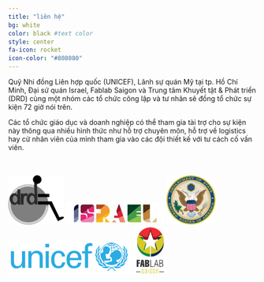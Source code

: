 ```yaml
---
title: "liên hệ"
bg: white
color: black #text color
style: center
fa-icon: rocket 
icon-color: "#808080" 
---
```

<span class="more-icons">
<a href="mailto: tomvietnam.org@gmail.com"><i class="fa fa-envelope fa-3x"></i></a>
<a href="https://www.facebook.com/TOMVietnam2016/"><i class="fa fa-facebook-square fa-3x"></i></a>
</span>

<p>Quỹ Nhi đồng Liên hợp quốc (UNICEF), Lãnh sự quán Mỹ tại tp. Hồ Chí Minh, Đại sứ quán Israel, Fablab Saigon và Trung tâm Khuyết tật & Phát triển (DRD) cùng một nhóm các tổ chức công lập và tư nhân sẽ đồng tổ chức sự kiện 72 giờ nói trên.</p>

<p>Các tổ chức giáo dục và doanh nghiệp có thể tham gia tài trợ cho sự kiện này thông qua nhiều hình thức như hỗ trợ chuyên môn, hỗ trợ về logistics hay cử nhân viên của mình tham gia vào các đội thiết kế với tư cách cố vấn viên.</p>

<br style="clear"/>
<br style="clear"/>

<div style="vertical-align: middle;">
<img style="height: 100px;" src="/img/drd_logo.png"/>
<img src="/img/israel_logo.jpg"/>
<img style="height: 100px;" src="/img/US-DeptOfState-Seal.png"/>
<img src="/img/unicef_logo.png"/>
<img style="height: 100px;" src="/img/fablab_saigon_logo_small.png"/>
</div>
